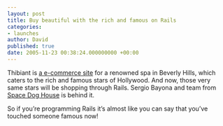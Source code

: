 ```yaml
---
layout: post
title: Buy beautiful with the rich and famous on Rails
categories:
- launches
author: David
published: true
date: 2005-11-23 00:38:24.000000000 +00:00
---
```

<p>Thibiant is <a href="http://www.thibiantspa.com">a e-commerce site</a> for a renowned spa in Beverly Hills, which caters to the rich and famous stars of Hollywood. And now, those very same stars will be shopping through Rails. Sergio Bayona and team from <a href="http://www.spacedoghouse.com/">Space Dog House</a> is behind it.</p>
<p>So if you&#8217;re programming Rails it&#8217;s almost like you can say that you&#8217;ve touched someone famous now!</p>